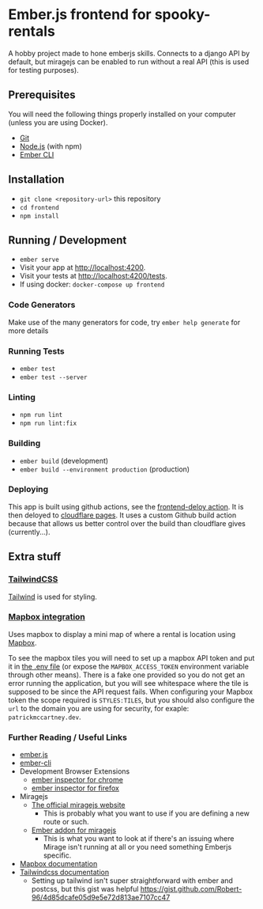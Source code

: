 # Ember.js frontend for spooky-rentals

A hobby project made to hone emberjs skills. Connects to a django API by default, but miragejs can be enabled to run without a real API (this is used for testing purposes).

## Prerequisites

You will need the following things properly installed on your computer (unless you are using Docker).

- [Git](https://git-scm.com/)
- [Node.js](https://nodejs.org/) (with npm)
- [Ember CLI](https://ember-cli.com/)

## Installation

- `git clone <repository-url>` this repository
- `cd frontend`
- `npm install`

## Running / Development

- `ember serve`
- Visit your app at [http://localhost:4200](http://localhost:4200).
- Visit your tests at [http://localhost:4200/tests](http://localhost:4200/tests).
- If using docker: `docker-compose up frontend`

### Code Generators

Make use of the many generators for code, try `ember help generate` for more details

### Running Tests

- `ember test`
- `ember test --server`

### Linting

- `npm run lint`
- `npm run lint:fix`

### Building

- `ember build` (development)
- `ember build --environment production` (production)

### Deploying

This app is built using github actions, see the [frontend-deloy action](../.github/workflows/frontend-deploy.yml). It is then deloyed to [cloudflare pages](https://pages.cloudflare.com/). It uses a custom Github build action because that allows us better control over the build than cloudflare gives (currently...).


## Extra stuff
### [TailwindCSS](https://tailwindcss.com/)

[Tailwind](https://tailwindcss.com/) is used for styling.

### [Mapbox integration](https://tailwindcss.com/)

Uses mapbox to display a mini map of where a rental is location using [Mapbox](https://www.mapbox.com/).

To see the mapbox tiles you will need to set up a mapbox API token and put it in [the .env file](./.env) (or expose the `MAPBOX_ACCESS_TOKEN` environment variable through other means). There is a fake one provided so you do not get an error running the application, but you will see whitespace where the tile is supposed to be since the API request fails. When configuring your Mapbox token the scope required is `STYLES:TILES`, but you should also configure the `url` to the domain you are using for security, for exaple: `patrickmccartney.dev`.

### Further Reading / Useful Links

- [ember.js](https://emberjs.com/)
- [ember-cli](https://ember-cli.com/)
- Development Browser Extensions
  - [ember inspector for chrome](https://chrome.google.com/webstore/detail/ember-inspector/bmdblncegkenkacieihfhpjfppoconhi)
  - [ember inspector for firefox](https://addons.mozilla.org/en-US/firefox/addon/ember-inspector/)
- Miragejs
  - [The official miragejs website](https://miragejs.com/)
    - This is probably what you want to use if you are defining a new route or such.
  - [Ember addon for miragejs](https://www.ember-cli-mirage.com/)
    - This is what you want to look at if there's an issuing where Mirage isn't running at all or you need something Emberjs specific.
- [Mapbox documentation](https://docs.mapbox.com/)
- [Tailwindcss documentation](https://tailwindcss.com/docs/installation)
  - Setting up tailwind isn't super straightforward with ember and postcss, but this gist was helpful https://gist.github.com/Robert-96/4d85dcafe05d9e5e72d813ae7107cc47
